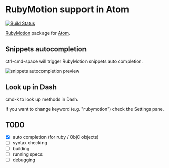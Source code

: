 # RubyMotion support in Atom

[![Build Status](https://travis-ci.org/satococoa/atom-rubymotion.svg?branch=master)](https://travis-ci.org/satococoa/atom-rubymotion)

[RubyMotion](http://www.rubymotion.com) package for [Atom](https://atom.io).


## Snippets autocompletion
ctrl-cmd-space will trigger RubyMotion snippets auto completion.

![snippets autocompletion preview](https://f.cloud.github.com/assets/31448/2493575/0ebc3846-b29c-11e3-9cf2-e411edd49bd4.gif)

## Look up in Dash
cmd-k to look up methods in Dash.

If you want to change keyword (e.g. "rubymotion") check the Settings pane.

## TODO

- [x] auto completion (for ruby / ObjC objects)
- [ ] syntax checking
- [ ] building
- [ ] running specs
- [ ] debugging
